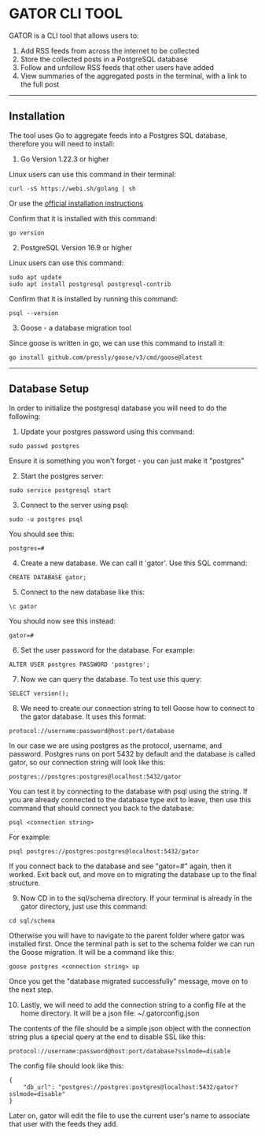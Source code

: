 # GATOR CLI TOOL

GATOR is a CLI tool that allows users to:

1. Add RSS feeds from across the internet to be collected
2. Store the collected posts in a PostgreSQL database
3. Follow and unfollow RSS feeds that other users have added
4. View summaries of the aggregated posts in the terminal, with a link to the full post

___

## Installation

The tool uses Go to aggregate feeds into a Postgres SQL database, therefore you will need to install:

1. Go Version 1.22.3 or higher

Linux users can use this command in their terminal:

```
curl -sS https://webi.sh/golang | sh
```

Or use the [official installation instructions](https://go.dev/doc/install)

Confirm that it is installed with this command:

```
go version
```

2. PostgreSQL Version 16.9 or higher

Linux users can use this command:

```
sudo apt update
sudo apt install postgresql postgresql-contrib
```

Confirm that it is installed by running this command:

```
psql --version
```

3. Goose - a database migration tool

Since goose is written in go, we can use this command to install it:

```
go install github.com/pressly/goose/v3/cmd/goose@latest
```

___

## Database Setup

In order to initialize the postgresql database you will need to do the following:

1. Update your postgres password using this command:

```
sudo passwd postgres
```

Ensure it is something you won't forget - you can just make it "postgres"

2. Start the postgres server:

```
sudo service postgresql start
```

3. Connect to the server using psql:

```
sudo -u postgres psql
```

You should see this:

```
postgres=#
```

4. Create a new database. We can call it 'gator'. Use this SQL command:

```
CREATE DATABASE gator;
```

5. Connect to the new database like this:

```
\c gator
```

You should now see this instead:

```
gator=#
```

6. Set the user password for the database. For example:

```
ALTER USER postgres PASSWORD 'postgres';
```

7. Now we can query the database. To test use this query:

```
SELECT version();
```

8. We need to create our connection string to tell Goose how to connect to the gator database. It uses this format:

```
protocol://username:password@host:port/database
```

In our case we are using postgres as the protocol, username, and password. Postgres runs on port 5432 by default and the database is called gator, so our connection string will look like this:

```
postgres://postgres:postgres@localhost:5432/gator
```

You can test it by connecting to the database with psql using the string. If you are already connected to the database type exit to leave, then use this command that should connect you back to the database:

```
psql <connection string>
```

For example:

```
psql postgres://postgres:postgres@localhost:5432/gator
```

If you connect back to the database and see "gator=#" again, then it worked. Exit back out, and move on to migrating the database up to the final structure.

9. Now CD in to the sql/schema directory. If your terminal is already in the gator directory, just use this command:

```
cd sql/schema
```

Otherwise you will have to navigate to the parent folder where gator was installed first. Once the terminal path is set to the schema folder we can run the Goose migration. It will be a command like this:

```
goose postgres <connection string> up
```

Once you get the "database migrated successfully" message, move on to the next step.

10. Lastly, we will need to add the connection string to a config file at the home directory. It will be a json file: ~/.gatorconfig.json

The contents of the file should be a simple json object with the connection string plus a special query at the end to disable SSL like this:

```
protocol://username:password@host:port/database?sslmode=disable
```

The config file should look like this:

```
{
    "db_url": "postgres://postgres:postgres@localhost:5432/gator?sslmode=disable"
}
```

Later on, gator will edit the file to use the current user's name to associate that user with the feeds they add.

